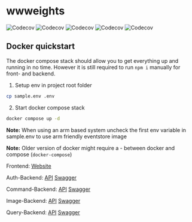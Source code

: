 # wwweights

![Codecov](https://img.shields.io/codecov/c/gh/world-wide-weights/wwweights?flag=auth-backend&label=auth-backend)
![Codecov](https://img.shields.io/codecov/c/gh/world-wide-weights/wwweights?flag=command-backend&label=command-backend)
![Codecov](https://img.shields.io/codecov/c/gh/world-wide-weights/wwweights?flag=image-backend&label=image-backend)
![Codecov](https://img.shields.io/codecov/c/gh/world-wide-weights/wwweights?flag=query-backend&label=query-backend)
![Codecov](https://img.shields.io/codecov/c/gh/world-wide-weights/wwweights?flag=frontend&label=frontend)

## Docker quickstart

The docker compose stack should allow you to get everything up and running in no time.
However it is still required to run `npm i` manually for front- and backend.

1. Setup env in project root folder

```sh
cp sample.env .env
```

2. Start docker compose stack

```sh
docker compose up -d
```

**Note:** When using an arm based system uncheck the first env variable in sample.env to use arm friendly eventstore image

**Note:** Older version of docker might require a - between docker and compose (`docker-compose`)

Frontend: [Website](http://localhost:3000)

Auth-Backend: [API](http://localhost:3001) [Swagger](http://localhost:3001/swagger)

Command-Backend: [API](http://localhost:3002) [Swagger](http://localhost:3002/swagger)

Image-Backend: [API](http://localhost:3003) [Swagger](http://localhost:3003/swagger)

Query-Backend: [API](http://localhost:3004) [Swagger](http://localhost:3004/swagger)
